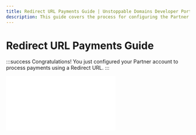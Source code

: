 ```yaml
---
title: Redirect URL Payments Guide | Unstoppable Domains Developer Portal
description: This guide covers the process for configuring the Partner account to mint paid domains using the redirect URL payment processing flow.
---
```


# Redirect URL Payments Guide

:::success Congratulations!
You just configured your Partner account to process payments using a Redirect URL.
:::

<embed src="/snippets/_discord.md" />
